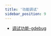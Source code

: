 ```yaml
---
title: '功能调试'
sidebar_position: 9
---
```


- [调试功能-gdebug](output/goframe-v2.6-md/组件列表/功能调试/调试功能-gdebug)